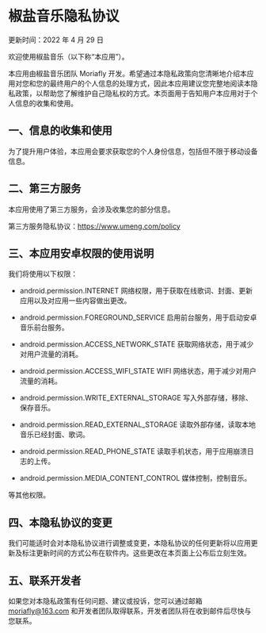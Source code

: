 # 椒盐音乐隐私协议

更新时间：2022 年 4 月 29 日
            
欢迎使用椒盐音乐（以下称“本应用”）。
            
本应用由椒盐音乐团队 Moriafly 开发。希望通过本隐私政策向您清晰地介绍本应用对您和您的最终用户的个人信息的处理方式，因此本应用建议您完整地阅读本隐私政策，以帮助您了解维护自己隐私权的方式。本页面用于告知用户本应用对于个人信息的收集和使用。
            
## 一、信息的收集和使用
            
为了提升用户体验，本应用会要求获取您的个人身份信息，包括但不限于移动设备信息。
            
## 二、第三方服务
            
本应用使用了第三方服务，会涉及收集您的部分信息。
            
第三方服务隐私协议：https://www.umeng.com/policy
            
## 三、本应用安卓权限的使用说明
            
我们将使用以下权限：
            
- android.permission.INTERNET 网络权限，用于获取在线歌词、封面、更新应用以及对应用一些内容做出更改。
            
- android.permission.FOREGROUND_SERVICE 启用前台服务，用于启动安卓音乐前台服务。
            
- android.permission.ACCESS_NETWORK_STATE 获取网络状态，用于减少对用户流量的消耗。
            
- android.permission.ACCESS_WIFI_STATE WIFI 网络状态，用于减少对用户流量的消耗。
            
- android.permission.WRITE_EXTERNAL_STORAGE 写入外部存储，移除、保存音乐。
            
- android.permission.READ_EXTERNAL_STORAGE 读取外部存储，读取本地音乐已经封面、歌词。
            
- android.permission.READ_PHONE_STATE 读取手机状态，用于应用崩溃日志的上传。

- android.permission.MEDIA_CONTENT_CONTROL 媒体控制，控制音乐。

等其他权限。

## 四、本隐私协议的变更
            
我们可能适时会对本隐私协议进行调整或变更，本隐私协议的任何更新将以应用更新及标注更新时间的方式公布在软件内。这些更改在本页面上公布后立刻生效。
            
## 五、联系开发者
            
如果您对本隐私政策有任何问题、建议或投诉，您可以通过邮箱 moriafly@163.com 和开发者团队取得联系，开发者团队将在收到邮件后尽快与您联系。
